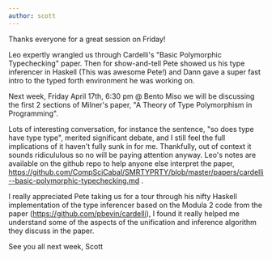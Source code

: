 ```yaml
---
author: scott
---
```

Thanks everyone for a great session on Friday!

Leo expertly wrangled us through Cardelli's "Basic Polymorphic Typechecking" paper. Then for show-and-tell Pete showed us his type inferencer in Haskell (This was awesome Pete!) and Dann gave a super fast intro to the typed forth environment he was working on.

Next week, Friday April 17th, 6:30 pm @ Bento Miso we will be discussing the first 2 sections of Milner's paper, "A Theory of Type Polymorphism in Programming".

Lots of interesting conversation, for instance the sentence, "so does type have type type", merited significant debate, and I still feel the full implications of it haven't fully sunk in for me. Thankfully, out of context it sounds ridicululous so no will be paying attention anyway. Leo's notes are available on the github repo to help anyone else interpret the paper, https://github.com/CompSciCabal/SMRTYPRTY/blob/master/papers/cardelli--basic-polymorphic-typechecking.md .

I really appreciated Pete taking us for a tour through his nifty Haskell implementation of the type inferencer based on the Modula 2 code from the paper (https://github.com/pbevin/cardelli), I found it really helped me understand some of the aspects of the unification and inference algorithm they discuss in the paper.

See you all next week,
Scott
